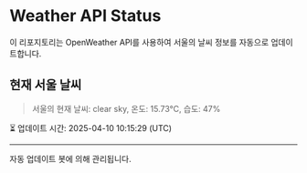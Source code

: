 
# Weather API Status

이 리포지토리는 OpenWeather API를 사용하여 서울의 날씨 정보를 자동으로 업데이트합니다.

## 현재 서울 날씨
> 서울의 현재 날씨: clear sky, 온도: 15.73°C, 습도: 47%

⏳ 업데이트 시간: 2025-04-10 10:15:29 (UTC)

---
자동 업데이트 봇에 의해 관리됩니다.

